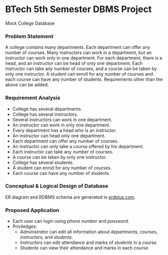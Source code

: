 # BTech 5th Semester DBMS Project
Mock College Database

### Problem Statement
A college contains many departments. Each department can offer any number of courses. Many instructors can work in a department, but an instructor can work only in one department. For each department, there is a head, and an instructor can be head of only one department. Each instructor can take any number of courses, and a course can be taken by only one instructor. A student can enroll for any number of courses and each course can have any number of students. Requirements other than the above can be added.

### Requirement Analysis
* College has several departments.
* College has several instructors.
* Several instructors can work in one department.
* An instructor can work in only one department.
* Every department has a head who is an instructor.
* An instructor can head only one department.
* Each department can offer any number of courses.
* An instructor can only take a course offered by his department.
* Each instructor can take any number of courses.
* A course can be taken by only one instructor.
* College has several students.
* A student can enroll for any number of courses.
* Each course can have any number of students.

### Conceptual & Logical Design of Database
ER diagram and RDBMS schema are generated in [erdplus.com](https://erdplus.com/standalone "ERDplus").

### Proposed Application
* Each user can login using *phone number* and *password*.
* Priviledges:
    * *Administrator* can edit all information about *departments*, *courses*, *instructors*, and *students*.
    * *Instructors* can edit attendance and marks of *students* in a *course*.
    * *Students* can view their attendance and marks in each *course*.
